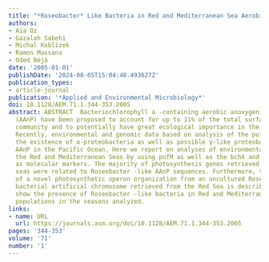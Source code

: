 ```yaml
---
title: "*Roseobacter* Like Bacteria in Red and Mediterranean Sea Aerobic Anoxygenic Photosynthetic Populations"
authors:
- Aia Oz
- Gazalah Sabehi
- Michal Koblízek
- Ramon Massana
- Oded Béjà
date: '2005-01-01'
publishDate: '2024-08-05T15:04:48.493627Z'
publication_types:
- article-journal
publication: '*Applied and Environmental Microbiology*'
doi: 10.1128/AEM.71.1.344-353.2005
abstract: ABSTRACT  Bacteriochlorophyll a -containing aerobic anoxygenic phototrophs
  (AAnP) have been proposed to account for up to 11% of the total surface water microbial
  community and to potentially have great ecological importance in the world's oceans.
  Recently, environmental and genomic data based on analysis of the pufM gene identified
  the existence of α-proteobacteria as well as possible γ-like proteobacteria among
  AAnP in the Pacific Ocean. Here we report on analyses of environmental samples from
  the Red and Mediterranean Seas by using pufM as well as the bchX and bchL genes
  as molecular markers. The majority of photosynthesis genes retrieved from these
  seas were related to Roseobacter -like AAnP sequences. Furthermore, the sequence
  of a novel photosynthetic operon organization from an uncultured Roseobacter -like
  bacterial artificial chromosome retrieved from the Red Sea is described. The data
  show the presence of Roseobacter -like bacteria in Red and Mediterranean Sea AAnP
  populations in the seasons analyzed.
links:
- name: URL
  url: https://journals.asm.org/doi/10.1128/AEM.71.1.344-353.2005
pages: '344-353'
volume: '71'
number: '1'
---
```

